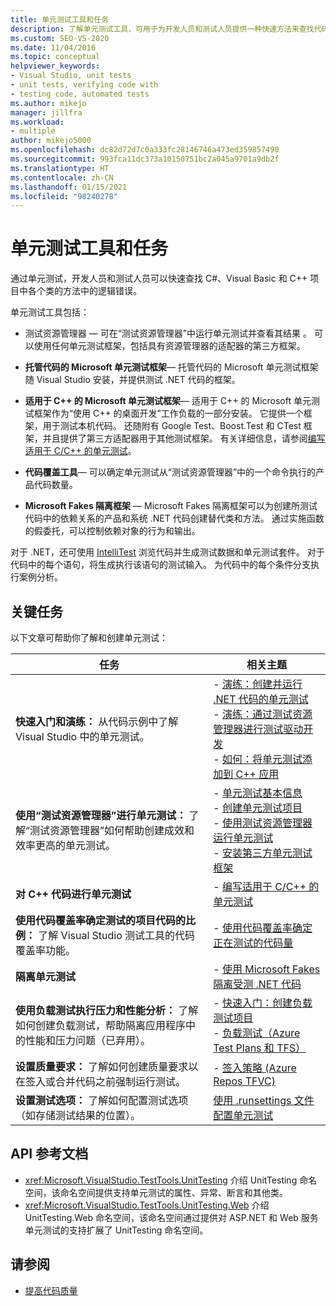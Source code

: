 ```yaml
---
title: 单元测试工具和任务
description: 了解单元测试工具，可用于为开发人员和测试人员提供一种快速方法来查找代码中的逻辑错误。
ms.custom: SEO-VS-2020
ms.date: 11/04/2016
ms.topic: conceptual
helpviewer_keywords:
- Visual Studio, unit tests
- unit tests, verifying code with
- testing code, automated tests
ms.author: mikejo
manager: jillfra
ms.workload:
- multiple
author: mikejo5000
ms.openlocfilehash: dc82d72d7c0a333fc28146746a473ed359857490
ms.sourcegitcommit: 993fca11dc373a10150751bc2a045a9701a9db2f
ms.translationtype: HT
ms.contentlocale: zh-CN
ms.lasthandoff: 01/15/2021
ms.locfileid: "98240278"
---
```

# <a name="unit-test-tools-and-tasks"></a>单元测试工具和任务

通过单元测试，开发人员和测试人员可以快速查找 C#、Visual Basic 和 C++ 项目中各个类的方法中的逻辑错误。

单元测试工具包括：

* 测试资源管理器 &mdash; 可在“测试资源管理器”中运行单元测试并查看其结果 。 可以使用任何单元测试框架，包括具有资源管理器的适配器的第三方框架。

* **托管代码的 Microsoft 单元测试框架**&mdash; 托管代码的 Microsoft 单元测试框架随 Visual Studio 安装，并提供测试 .NET 代码的框架。

* **适用于 C++ 的 Microsoft 单元测试框架**&mdash; 适用于 C++ 的 Microsoft 单元测试框架作为“使用 C++ 的桌面开发”工作负载的一部分安装。 它提供一个框架，用于测试本机代码。 还随附有 Google Test、Boost.Test 和 CTest 框架，并且提供了第三方适配器用于其他测试框架。 有关详细信息，请参阅[编写适用于 C/C++ 的单元测试](../test/writing-unit-tests-for-c-cpp.md)。

* **代码覆盖工具**&mdash; 可以确定单元测试从“测试资源管理器”中的一个命令执行的产品代码数量。

* **Microsoft Fakes 隔离框架** &mdash; Microsoft Fakes 隔离框架可以为创建所测试代码中的依赖关系的产品和系统 .NET 代码创建替代类和方法。 通过实施函数的假委托，可以控制依赖对象的行为和输出。

对于 .NET，还可使用 [IntelliTest](../test/generate-unit-tests-for-your-code-with-intellitest.md) 浏览代码并生成测试数据和单元测试套件。 对于代码中的每个语句，将生成执行该语句的测试输入。 为代码中的每个条件分支执行案例分析。

## <a name="key-tasks"></a>关键任务

以下文章可帮助你了解和创建单元测试：

|任务|相关主题|
|-|-----------------------|
|**快速入门和演练：** 从代码示例中了解 Visual Studio 中的单元测试。|- [演练：创建并运行 .NET 代码的单元测试](../test/walkthrough-creating-and-running-unit-tests-for-managed-code.md)<br />- [演练：通过测试资源管理器进行测试驱动开发](../test/quick-start-test-driven-development-with-test-explorer.md)<br />- [如何：将单元测试添加到 C++ 应用](../test/how-to-use-microsoft-test-framework-for-cpp.md)|
|**使用“测试资源管理器”进行单元测试：** 了解“测试资源管理器”如何帮助创建成效和效率更高的单元测试。|- [单元测试基本信息](../test/unit-test-basics.md)<br />- [创建单元测试项目](../test/create-a-unit-test-project.md)<br />- [使用测试资源管理器运行单元测试](../test/run-unit-tests-with-test-explorer.md)<br />- [安装第三方单元测试框架](../test/install-third-party-unit-test-frameworks.md)|
|**对 C++ 代码进行单元测试**|- [编写适用于 C/C++ 的单元测试](../test/writing-unit-tests-for-c-cpp.md)|
|**使用代码覆盖率确定测试的项目代码的比例：** 了解 Visual Studio 测试工具的代码覆盖率功能。|- [使用代码覆盖率确定正在测试的代码量](../test/using-code-coverage-to-determine-how-much-code-is-being-tested.md)|
|**隔离单元测试**|- [使用 Microsoft Fakes 隔离受测 .NET 代码](../test/isolating-code-under-test-with-microsoft-fakes.md)|
|**使用负载测试执行压力和性能分析：** 了解如何创建负载测试，帮助隔离应用程序中的性能和压力问题（已弃用）。|- [快速入门：创建负载测试项目](../test/quickstart-create-a-load-test-project.md)<br />- [负载测试（Azure Test Plans 和 TFS）](/azure/devops/test/load-test/index?view=vsts&preserve-view=true)|
|**设置质量要求：** 了解如何创建质量要求以在签入或合并代码之前强制运行测试。|- [签入策略 (Azure Repos TFVC)](/azure/devops/repos/tfvc/add-check-policies?view=vsts&preserve-view=true)|
|**设置测试选项：** 了解如何配置测试选项（如存储测试结果的位置）。|[使用 .runsettings 文件配置单元测试](../test/configure-unit-tests-by-using-a-dot-runsettings-file.md)|

## <a name="api-reference-documentation"></a>API 参考文档

- <xref:Microsoft.VisualStudio.TestTools.UnitTesting> 介绍 UnitTesting 命名空间，该命名空间提供支持单元测试的属性、异常、断言和其他类。
- <xref:Microsoft.VisualStudio.TestTools.UnitTesting.Web> 介绍 UnitTesting.Web 命名空间，该命名空间通过提供对 ASP.NET 和 Web 服务单元测试的支持扩展了 UnitTesting 命名空间。

## <a name="see-also"></a>请参阅

- [提高代码质量](../test/improve-code-quality.md)